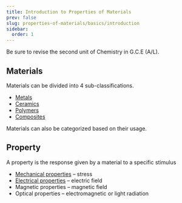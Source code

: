 ```yaml
---
title: Introduction to Properties of Materials
prev: false
slug: properties-of-materials/basics/introduction
sidebar:
  order: 1
---
```


Be sure to revise the second unit of Chemistry in G.C.E (A/L).

## Materials

Materials can be divided into 4 sub-classifications.

- [Metals](/properties-of-materials/basics/metals)
- [Ceramics](/properties-of-materials/basics/ceramics)
- [Polymers](/properties-of-materials/basics/polymers)
- [Composites](/properties-of-materials/basics/composites)

Materials can also be categorized based on their usage.

## Property

A property is the response given by a material to a specific stimulus

- [Mechanical properties](/properties-of-materials/mechanical-properties/introduction)
  – stress
- [Electrical properties](/properties-of-materials/mechanical-properties/introduction)
  – electric field
- Magnetic properties – magnetic field
- Optical properties – electromagnetic or light radiation
